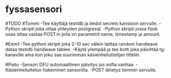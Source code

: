 # fyssasensori

#TODO
#Tommi
-Tee käyttäjä testidb ja tiedot secrets kansioon servulle.
-Python skripti joka ottaa yhteyden postgresql.
-Python skripti jossa flask osaa ottaa vastaa POST:in jolla on parametrit name, timestamp ja amount.

#Eemil
-Tee python skripti joka 2-10 sec välein laittaa random handwave dataa testidb handwave tablee.
-Käytä ylempää ja tee botti joka päivittää tg-kanaville aina kun joku saa suurimman käsienheiluttelijan tittelin.

#Pietu
-Sensori DFU automaattinen päivitys jos softa vanhaa.
-Käsienheiluttelun hakeminen sensorilta.
-POST lähetys tommin servulle.